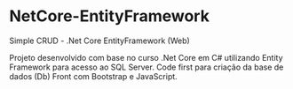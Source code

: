 # NetCore-EntityFramework
Simple CRUD - .Net Core EntityFramework (Web)

Projeto desenvolvido com base no curso .Net Core em C# utilizando Entity Framework para acesso ao SQL Server. 
Code first para criação da base de dados (Db)
Front com Bootstrap e JavaScript.
